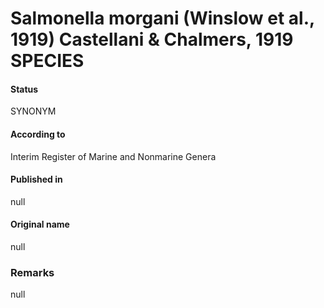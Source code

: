 # Salmonella morgani (Winslow et al., 1919) Castellani & Chalmers, 1919 SPECIES

#### Status
SYNONYM

#### According to
Interim Register of Marine and Nonmarine Genera

#### Published in
null

#### Original name
null

### Remarks
null